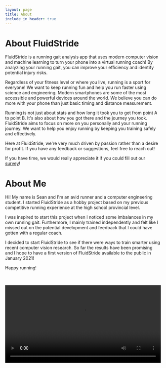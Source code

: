```yaml
---
layout: page
title: About
include_in_header: true
---
```


# About FluidStride
FluidStride is a running gait analysis app that uses modern computer vision and
machine learning to turn your phone into a virtual running coach! By analyzing your
running gait, you can improve your efficiency and identify potential injury risks.

Regardless of your fitness level or where you live, running is a sport for everyone!
We want to keep running fun and help you run faster using science and engineering.
Modern smartphones are some of the most accessible and powerful devices around the world.
We believe you can do more with your phone than just basic timing and distance measurement.

Running is not just about stats and how long it took you to get from point A to
point B. It's also about how you got there and the journey you took. FluidStride
aims to focus on more on you personally and your running journey. We want to
help you enjoy running by keeping you training safely and effectively.

Here at FluidStride, we're very much driven by passion rather than a desire for
profit. If you have any feedback or suggestions, feel free to reach out!

If you have time, we would really appreciate it if you could fill out our [survey](https://docs.google.com/forms/d/1NwSoW5W-vWgOdfknK5lVLexVOeUVa-9lj7vrwmPxHHA/)!


# About Me
Hi! My name is Sean and I'm an avid runner and a computer engineering student. I
started FluidStride as a hobby project based on my previous competitive running
experience at the high school provincial level.

I was inspired to start this project when I noticed some imbalances in my own running
gait. Furthermore, I mainly trained independently and felt like I missed out on the
potential development and feedback that I could have gotten with a regular coach.

I decided to start FluidStride to see if there were ways to train smarter using
recent computer vision research. So far the results have been promising and I
hope to have a first version of FluidStride available to the public in January 2021!

Happy running!


<br>
<br>
<video width="100%" autoplay="autoplay" controls="controls" loop="loop">
  <source src="/assets/personal_running_trim.mp4" type="video/mp4">
  <source src="/assets/personal_running_trim.webm" type="video/webm">
Your browser does not support the video tag.
</video>
<br>
<br>
